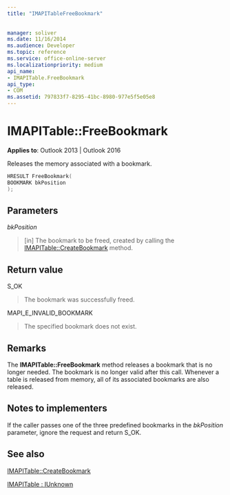 ```yaml
---
title: "IMAPITableFreeBookmark"
 
 
manager: soliver
ms.date: 11/16/2014
ms.audience: Developer
ms.topic: reference
ms.service: office-online-server
ms.localizationpriority: medium
api_name:
- IMAPITable.FreeBookmark
api_type:
- COM
ms.assetid: 797833f7-8295-41bc-8980-977e5f5e05e8
---
```


# IMAPITable::FreeBookmark

  
  
**Applies to**: Outlook 2013 | Outlook 2016 
  
Releases the memory associated with a bookmark.
  
```cpp
HRESULT FreeBookmark(
BOOKMARK bkPosition
);
```

## Parameters

 _bkPosition_
  
> [in] The bookmark to be freed, created by calling the [IMAPITable::CreateBookmark](imapitable-createbookmark.md) method. 
    
## Return value

S_OK 
  
> The bookmark was successfully freed.
    
MAPI_E_INVALID_BOOKMARK 
  
> The specified bookmark does not exist.
    
## Remarks

The **IMAPITable::FreeBookmark** method releases a bookmark that is no longer needed. The bookmark is no longer valid after this call. Whenever a table is released from memory, all of its associated bookmarks are also released. 
  
## Notes to implementers

If the caller passes one of the three predefined bookmarks in the _bkPosition_ parameter, ignore the request and return S_OK. 
  
## See also



[IMAPITable::CreateBookmark](imapitable-createbookmark.md)
  
[IMAPITable : IUnknown](imapitableiunknown.md)

